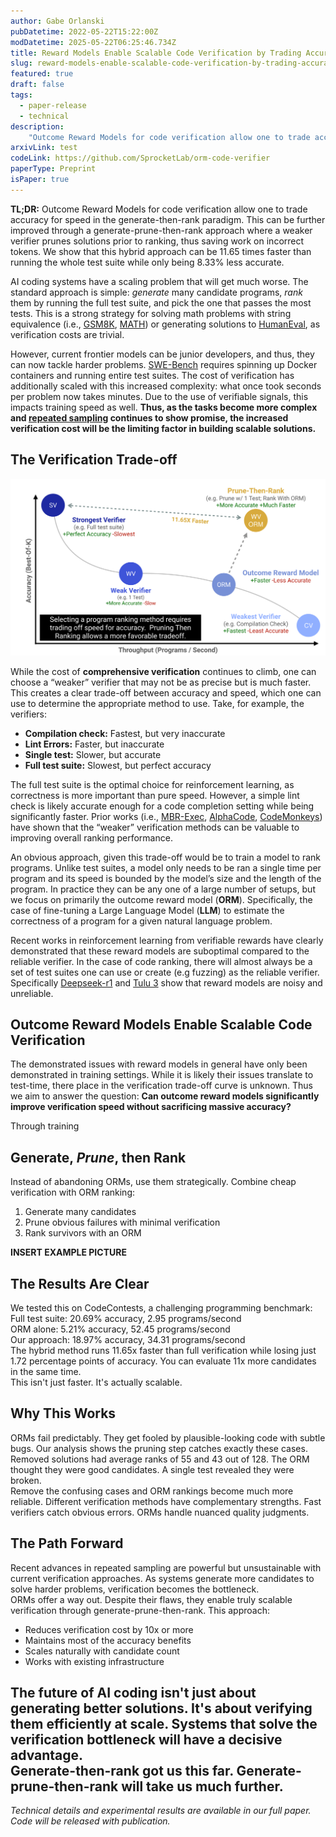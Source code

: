 ```yaml
---
author: Gabe Orlanski
pubDatetime: 2022-05-22T15:22:00Z
modDatetime: 2025-05-22T06:25:46.734Z
title: Reward Models Enable Scalable Code Verification by Trading Accuracy for Throughput
slug: reward-models-enable-scalable-code-verification-by-trading-accuracy-for-throughput
featured: true
draft: false
tags:
  - paper-release
  - technical
description:
    "Outcome Reward Models for code verification allow one to trade accuracy for speed in the generate-then-rank paradigm. This can be further improved through a generate-prune-then-rank approach where a weaker verifier prunes solutions prior to ranking, thus saving work on incorrect tokens. We show that this hybrid approach can be 11.65 times faster than running the whole test suite while only being 8.33% less accurate." 
arxivLink: test
codeLink: https://github.com/SprocketLab/orm-code-verifier
paperType: Preprint
isPaper: true
---
```

**TL;DR:** Outcome Reward Models for code verification allow one to trade accuracy for speed in the generate-then-rank paradigm. This can be further improved through a generate-prune-then-rank approach where a weaker verifier prunes solutions prior to ranking, thus saving work on incorrect tokens. We show that this hybrid approach can be 11.65 times faster than running the whole test suite while only being 8.33% less accurate. 

AI coding systems have a scaling problem that will get much worse. The standard approach is simple: *generate* many candidate programs, *rank* them by running the full test suite, and pick the one that passes the most tests. This is a strong strategy for solving math problems with string equivalence (i.e., [GSM8K](https://huggingface.co/datasets/openai/gsm8k), [MATH](https://huggingface.co/datasets/hendrycks/competition_math)) or generating solutions to [HumanEval](https://arxiv.org/abs/2107.03374), as verification costs are trivial. 

However, current frontier models can be junior developers, and thus, they can now tackle harder problems. [SWE-Bench](https://arxiv.org/abs/2310.06770) requires spinning up Docker containers and running entire test suites. The cost of verification has additionally scaled with this increased complexity: what once took seconds per problem now takes minutes. Due to the use of verifiable signals, this impacts training speed as well. **Thus, as the tasks become more complex and [repeated sampling](https://arxiv.org/abs/2407.21787) continues to show promise, the increased verification cost will be the limiting factor in building scalable solutions.**

## **The Verification Trade-off**

![overview](../../assets/figs/corm_overview.svg)

While the cost of **comprehensive verification** continues to climb, one can choose a “weaker” verifier that may not be as precise but is much faster. This creates a clear trade-off between accuracy and speed, which one can use to determine the appropriate method to use. Take, for example, the verifiers:

* **Compilation check:** Fastest, but very inaccurate  
* **Lint Errors:** Faster, but inaccurate  
* **Single test:** Slower, but accurate  
* **Full test suite:** Slowest, but perfect accuracy

The full test suite is the optimal choice for reinforcement learning, as correctness is more important than pure speed. However, a simple lint check is likely accurate enough for a code completion setting while being significantly faster. Prior works (i.e., [MBR-Exec](https://arxiv.org/abs/2204.11454), [AlphaCode](https://alphacode.deepmind.com/), [CodeMonkeys](https://arxiv.org/abs/2501.14723)) have shown that the “weaker” verification methods can be valuable to improving overall ranking performance.

An obvious approach, given this trade-off would be to train a model to rank programs. Unlike test suites, a model only needs to be ran a single time per program and its speed is bounded by the model’s size and the length of the program. In practice they can be any one of a large number of setups, but we focus on primarily the outcome reward model (**ORM**). Specifically, the case of fine-tuning a Large Language Model (**LLM**) to estimate the correctness of a program for a given natural language problem.

Recent works in reinforcement learning from verifiable rewards have clearly demonstrated that these reward models are suboptimal compared to the reliable verifier. In the case of code ranking, there will almost always be a set of test suites one can use or create (e.g fuzzing) as the reliable verifier. Specifically [Deepseek-r1](https://arxiv.org/abs/2501.12948) and [Tulu 3](https://arxiv.org/abs/2411.15124) show that reward models are noisy and unreliable.

## **Outcome Reward Models Enable Scalable Code Verification**

The demonstrated issues with reward models in general have only been demonstrated in training settings. While it is likely their issues translate to test-time, there place in the verification trade-off curve is unknown. Thus we aim to answer the question: **Can outcome reward models significantly improve verification speed without sacrificing massive accuracy?**

Through training 

## **Generate, *Prune*, then Rank** 

Instead of abandoning ORMs, use them strategically. Combine cheap verification with ORM ranking:

1. Generate many candidates  
2. Prune obvious failures with minimal verification  
3. Rank survivors with an ORM

   
**INSERT EXAMPLE PICTURE**

## **The Results Are Clear**

We tested this on CodeContests, a challenging programming benchmark:  
Full test suite: 20.69% accuracy, 2.95 programs/second  
 ORM alone: 5.21% accuracy, 52.45 programs/second  
 Our approach: 18.97% accuracy, 34.31 programs/second  
The hybrid method runs 11.65x faster than full verification while losing just 1.72 percentage points of accuracy. You can evaluate 11x more candidates in the same time.  
This isn't just faster. It's actually scalable.

## **Why This Works**

ORMs fail predictably. They get fooled by plausible-looking code with subtle bugs. Our analysis shows the pruning step catches exactly these cases.  
Removed solutions had average ranks of 55 and 43 out of 128\. The ORM thought they were good candidates. A single test revealed they were broken.  
Remove the confusing cases and ORM rankings become much more reliable. Different verification methods have complementary strengths. Fast verifiers catch obvious errors. ORMs handle nuanced quality judgments.

## **The Path Forward**

Recent advances in repeated sampling are powerful but unsustainable with current verification approaches. As systems generate more candidates to solve harder problems, verification becomes the bottleneck.  
ORMs offer a way out. Despite their flaws, they enable truly scalable verification through generate-prune-then-rank. This approach:

* Reduces verification cost by 10x or more  
* Maintains most of the accuracy benefits  
* Scales naturally with candidate count  
* Works with existing infrastructure

The future of AI coding isn't just about generating better solutions. It's about verifying them efficiently at scale. Systems that solve the verification bottleneck will have a decisive advantage.  
Generate-then-rank got us this far. Generate-prune-then-rank will take us much further.  
---

*Technical details and experimental results are available in our full paper. Code will be released with publication.*
